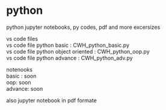 # python <br>
python jupyter notebooks, py codes, pdf and more excersizes <br>

vs code files<br>
vs code file python basic : CWH_python_basic.py<br>
vs code file python object oriented : CWH_python_oop.py<br>
vs code file python advance : CWH_python_adv.py<br>

notenooks<br>
basic : soon<br>
oop: soon<br>
advance: soon<br>

also jupyter notebook in pdf formate
